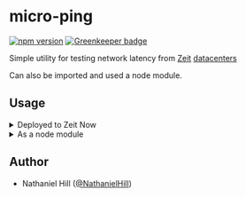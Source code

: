 # micro-ping

[![npm version](https://badge.fury.io/js/micro-ping.svg)](https://badge.fury.io/js/micro-ping)
[![Greenkeeper badge](https://badges.greenkeeper.io/NathanielHill/micro-ping.svg)](https://greenkeeper.io/)

Simple utility for testing network latency from [Zeit](https://zeit.co)
[datacenters](https://zeit.co/docs/features/scaling#data-centers)

Can also be imported and used a node module.

## Usage
<details>
<summary>Deployed to Zeit Now</summary>

If you haven't installed `now` already, start by following [these instructions](https://zeit.co/docs/getting-started/installation)

To deploy the service use the following command:

```
now NathanielHill/micro-ping
```

A unique deployment URL will be returned (and copied to the clipboard), now make sure to [scale](https://zeit.co/docs/getting-started/scaling) your deployment to the datacenter you want to test from.

For example, let's test from `bru1`:

```
now scale <deployment-url> all 0 0
now scale <deployment-url> bru1 0 1
```

You may also want to create an alias:

```
now alias <unique-deployment-url> ping.<your-domain.com>
```

Now, test away:

```
$ curl "<deployment-url>/?host=example.com&n=100"
{"host":"example.com","n":"100","avg":"75.550","stddev":"0.317"}
```

</details>

<details>
<summary>As a node module</summary>

Can also be used as a node module in your own project.

To install:

```
yarn add micro-ping
```
or
```
npm install --save micro-ping
```

The default export takes an optional config object and runs the microservice. Usage will look something like this:

```
const microPing = require('micro-ping')

microPing({ port: 80, log = true, n = 10 })
```

</details>

## Author

- Nathaniel Hill ([@NathanielHill](https://github.com/NathanielHill))
